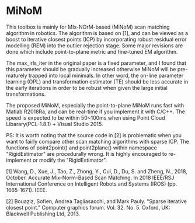 # MiNoM
This toolbox is mainly for MIx-NOrM-based (MiNoM) scan matching algorithm in robotics. The algorithm is based on [1], and can be viewed as a boost to iterative closest points (ICP) by incorporating robust residual error modelling (REM) into the outlier rejection stage. Some major revisions are done which include point-to-plane metric and fine-tuned EM algorithm. 

The max_irls_iter in the original paper is a fixed parameter, and I found that this parameter should be gradually increased otherwise MiNoM will be pre-maturely trapped into local minimals. In other word, the on-line parameter learning (OPL) and transformation estimator (TE) should be less accurate in the early iterations in order to be robust when given the large initial transformations. 

The proposed MiNoM, especially the point-to-plane MiNoM runs fast with Matlab R2018Ra, and can be real-time if you implement it with C/C++. The speed is expected to be within 50~100ms when using Point Cloud Libarary(PCL-1.8.1) + Visual Studio 2015. 

PS: It is worth noting that the source code in [2] is problematic when you want to fairly compare other scan matching algorithms with sparse ICP. The functions of point2point() and point2plane() within namespace "RigidEstimator" are procedurally wrong. It is highly encouraged to re-implement or modify the "RigidEstimator".   

[1] Wang, D., Xue, J., Tao, Z., Zhong, Y., Cui, D., Du, S. and Zheng, N., 2018, October. Accurate Mix-Norm-Based Scan Matching. In 2018 IEEE/RSJ International Conference on Intelligent Robots and Systems (IROS) (pp. 1665-1671). IEEE.

[2] Bouaziz, Sofien, Andrea Tagliasacchi, and Mark Pauly. "Sparse iterative closest point." Computer graphics forum. Vol. 32. No. 5. Oxford, UK: Blackwell Publishing Ltd, 2013.
